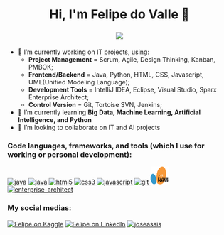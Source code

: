 <h1 align="center">Hi, I'm Felipe do Valle 👋</h1>
<h3 align="center"><img src="https://media-exp1.licdn.com/dms/image/D4D16AQGfk5cIBgcVFw/profile-displaybackgroundimage-shrink_350_1400/0/1664326084788?e=1670457600&v=beta&t=Bgbl2AkBuMxMPN0x_wweo_hxU_b-P9mM3wl3O-47hSM" /></h3>


- 🔭 I’m currently working on IT projects, using:
  - **Project Management** = Scrum, Agile, Design Thinking, Kanban, PMBOK;
  - **Frontend/Backend** = Java, Python, HTML, CSS, Javascript, UML(Unified Modeling Language);
  - **Development Tools** = IntelliJ IDEA, Eclipse, Visual Studio, Sparx Enterprise Architect;
  - **Control Version** = Git, Tortoise SVN, Jenkins;
- 🌱 I’m currently learning **Big Data, Machine Learning, Artificial Intelligence, and Python**
- 👯 I’m looking to collaborate on IT and AI projects

<!--
**dovallefvo/dovallefvo** is a ✨ _special_ ✨ repository because its `README.md` (this file) appears on your GitHub profile.
Here are some ideas to get you started:
- 🤔 I’m looking for help with ...
- 💬 Ask me about ...
- 📫 How to reach me: ...
- 😄 Pronouns: ...
- ⚡ Fun fact: ...
-->

<h3 align="left">Code languages, frameworks, and tools (which I use for working or personal development):</h3>
<p align="left">
  <a href="https://www.python.org/" target="_blank" rel="noreferrer"> 
    <img src="https://www.python.org/static/community_logos/python-powered-h.svg" alt="java" width="40" height="42"/></a> 
  <a href="https://www.java.com" target="_blank" rel="noreferrer"> 
    <img src="https://upload.wikimedia.org/wikipedia/pt/3/30/Java_programming_language_logo.svg" alt="java" width="40" height="40"/></a>
  <a href="https://www.w3schools.com/html/" target="_blank" rel="noreferrer"> 
    <img src="https://upload.wikimedia.org/wikipedia/commons/6/61/HTML5_logo_and_wordmark.svg" alt="html5" width="40" height="40"/> </a> 
  <a href="https://www.w3schools.com/css/" target="_blank" rel="noreferrer">
    <img src="https://upload.wikimedia.org/wikipedia/commons/d/d5/CSS3_logo_and_wordmark.svg" alt="css3" width="40" height="40"/> </a> 
  <a href="https://www.w3schools.com/js/" target="_blank" rel="noreferrer">
    <img src="https://upload.wikimedia.org/wikipedia/commons/b/ba/Javascript_badge.svg" alt="javascript" width="40" height="40"/> </a>
  <a href="https://git-scm.com/" target="_blank"> 
    <img src="https://upload.wikimedia.org/wikipedia/commons/e/e0/Git-logo.svg" alt="git" width="40" height="40"/>  </a>  
  <a href="https://scikit-learn.org/" target="_blank" rel="noreferrer"> 
    <img src="https://github.com/scikit-learn/scikit-learn/blob/main/doc/logos/scikit-learn-logo-without-subtitle.svg" alt="scikit-learn" width="40" height="40"/> </a>
  <a href="https://www.sparxsystems.eu/" target="_blank" rel="noreferrer"> 
    <img src="https://www.sparxsystems.eu/fileadmin/templates/images/Enterprise-Architect.svg" alt="enterprise-architect" width="50" height="50"/> </a> 
</p>

<h3 align="left">My social medias:</h3>
<p align="left">
    <a href="https://www.kaggle.com/dovallefvo" target="blank"><img align="center" src="https://storage.googleapis.com/kaggle-competitions/kaggle/3136/media/kaggle-transparent.svg" alt="Felipe on Kaggle" height="60" width="60" /></a>
  <a href="https://www.linkedin.com/in/felipe-dovalle/" target="blank"><img align="center" src="https://brand.linkedin.com/content/dam/me/business/en-us/amp/brand-site/v2/bg/LI-Bug.svg.original.svg" alt="Felipe on LinkedIn" height="30" width="40" /></a>
  <a href="https://twitter.com/dovallefvo" target="blank"><img align="center" src="https://raw.githubusercontent.com/rahuldkjain/github-profile-readme-generator/master/src/images/icons/Social/twitter.svg" alt="joseassis" height="30" width="40" /></a>
</p>
